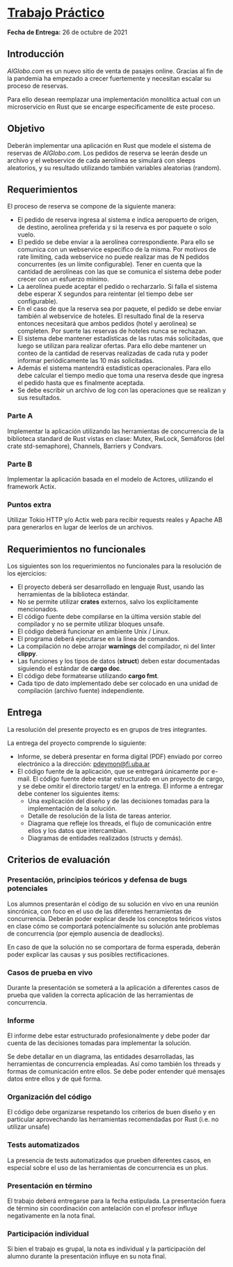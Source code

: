 # [Trabajo Práctico](https://concurrentes-fiuba.github.io/2C2021_tp.html)

**Fecha de Entrega:** 26 de octubre de 2021

## Introducción

<em>AlGlobo.com</em> es un nuevo sitio de venta de pasajes online. Gracias al fin de la pandemia ha empezado a crecer fuertemente y necesitan escalar su proceso de reservas.

Para ello desean reemplazar una implementación monolítica actual con un microservicio en Rust que se encarge especificamente de este proceso.

## Objetivo

Deberán implementar una aplicación en Rust que modele el sistema de reservas de <em>AlGlobo.com</em>. Los pedidos de reserva se leerán desde un archivo y el webservice de cada aerolínea se simulará con sleeps aleatorios, y su resultado utilizando también variables aleatorias (random).

## Requerimientos

El proceso de reserva se compone de la siguiente manera:

-   El pedido de reserva ingresa al sistema e indica aeropuerto de origen, de destino, aerolínea preferida y si la reserva es por paquete o solo vuelo.
-   El pedido se debe enviar a la aerolínea correspondiente. Para ello se comunica con un webservice especifico de la misma. Por motivos de rate limiting, cada webservice no puede realizar mas de N pedidos concurrentes (es un límite configurable). Tener en cuenta que la cantidad de aerolíneas con las que se comunica el sistema debe poder crecer con un esfuerzo mínimo.
-   La aerolínea puede aceptar el pedido o recharzarlo. Si falla el sistema debe esperar X segundos para reintentar (el tiempo debe ser configurable).
-   En el caso de que la reserva sea por paquete, el pedido se debe enviar también al webservice de hoteles. El resultado final de la reserva entonces necesitará que ambos pedidos (hotel y aerolinea) se completen. Por suerte las reservas de hoteles nunca se rechazan.
-   El sistema debe mantener estadísticas de las rutas más solicitadas, que luego se utilizan para realizar ofertas. Para ello debe mantener un conteo de la cantidad de reservas realizadas de cada ruta y poder informar periódicamente las 10 más solicitadas.
-   Además el sistema mantendrá estadísticas operacionales. Para ello debe calcular el tiempo medio que toma una reserva desde que ingresa el pedido hasta que es finalmente aceptada.
-   Se debe escribir un archivo de log con las operaciones que se realizan y sus resultados.

### Parte A

Implementar la aplicación utilizando las herramientas de concurrencia de la biblioteca standard de Rust vistas en clase: Mutex, RwLock, Semáforos (del crate std-semaphore), Channels, Barriers y Condvars.

### Parte B

Implementar la aplicación basada en el modelo de Actores, utilizando el framework Actix.

### Puntos extra

Utilizar Tokio HTTP y/o Actix web para recibir requests reales y Apache AB para generarlos en lugar de leerlos de un archivos.

## Requerimientos no funcionales

Los siguientes son los requerimientos no funcionales para la resolución de los ejercicios:

-   El proyecto deberá ser desarrollado en lenguaje Rust, usando las herramientas de la biblioteca estándar.
-   No se permite utilizar **crates** externos, salvo los explícitamente mencionados.
-   El código fuente debe compilarse en la última versión stable del compilador y no se permite utilizar bloques unsafe.
-   El código deberá funcionar en ambiente Unix / Linux.
-   El programa deberá ejecutarse en la línea de comandos.
-   La compilación no debe arrojar **warnings** del compilador, ni del linter **clippy**.
-   Las funciones y los tipos de datos (**struct**) deben estar documentadas siguiendo el estándar de **cargo doc**.
-   El código debe formatearse utilizando **cargo fmt**.
-   Cada tipo de dato implementado debe ser colocado en una unidad de compilación (archivo fuente) independiente.

## Entrega

La resolución del presente proyecto es en grupos de tres integrantes.

La entrega del proyecto comprende lo siguiente:

-   Informe, se deberá presentar en forma digital (PDF) enviado por correo electrónico a la dirección: pdeymon@fi.uba.ar
-   El código fuente de la aplicación, que se entregará únicamente por e-mail. El código fuente debe estar estructurado en un proyecto de cargo, y se debe omitir el directorio target/ en la entrega. El informe a entregar debe contener los siguientes items:
    -   Una explicación del diseño y de las decisiones tomadas para la implementación de la solución.
    -   Detalle de resolución de la lista de tareas anterior.
    -   Diagrama que refleje los threads, el flujo de comunicación entre ellos y los datos que intercambian.
    -   Diagramas de entidades realizados (structs y demás).

## Criterios de evaluación

### Presentación, principios teóricos y defensa de bugs potenciales

Los alumnos presentarán el código de su solución en vivo en una reunión sincrónica, con foco en el uso de las diferentes herramientas de concurrencia. Deberán poder explicar desde los conceptos teóricos vistos en clase cómo se comportará potencialmente su solución ante problemas de concurrencia (por ejemplo ausencia de deadlocks).

En caso de que la solución no se comportara de forma esperada, deberán poder explicar las causas y sus posibles rectificaciones.

### Casos de prueba en vivo

Durante la presentación se someterá a la aplicación a diferentes casos de prueba que validen la correcta aplicación de las herramientas de concurrencia.

### Informe

El informe debe estar estructurado profesionalmente y debe poder dar cuenta de las decisiones tomadas para implementar la solución.

Se debe detallar en un diagrama, las entidades desarrolladas, las herramientas de concurrencia empleadas. Así como también los threads y formas de comunicación entre ellos. Se debe poder entender qué mensajes datos entre ellos y de qué forma.

### Organización del código

El código debe organizarse respetando los criterios de buen diseño y en particular aprovechando las herramientas recomendadas por Rust (i.e. no utilizar unsafe)

### Tests automatizados

La presencia de tests automatizados que prueben diferentes casos, en especial sobre el uso de las herramientas de concurrencia es un plus.

### Presentación en término

El trabajo deberá entregarse para la fecha estipulada. La presentación fuera de término sin coordinación con antelación con el profesor influye negativamente en la nota final.

### Participación individual

Si bien el trabajo es grupal, la nota es individual y la participación del alumno durante la presentación influye en su nota final.

